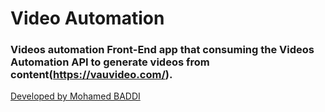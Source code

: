 # Video Automation
### Videos automation Front-End app that consuming the Videos Automation API to generate videos from content(https://vauvideo.com/).
[Developed by Mohamed BADDI](https://github.com/5baddi)
